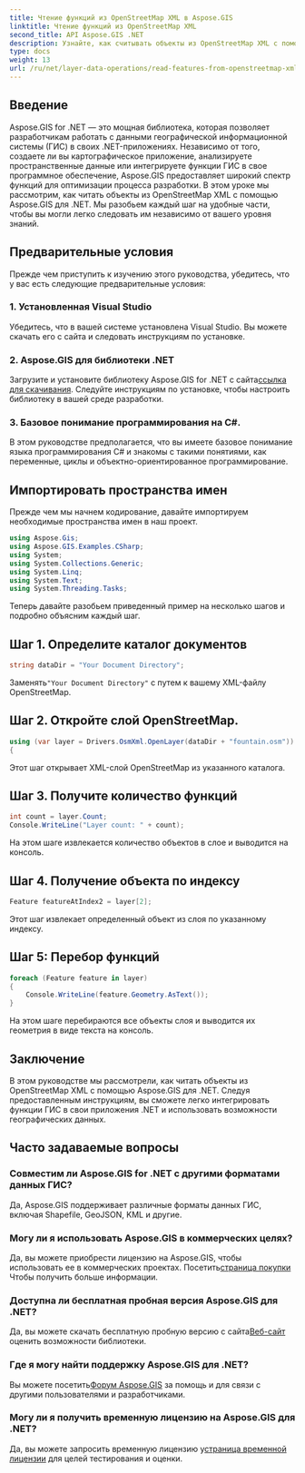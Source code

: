 ```yaml
---
title: Чтение функций из OpenStreetMap XML в Aspose.GIS
linktitle: Чтение функций из OpenStreetMap XML
second_title: API Aspose.GIS .NET
description: Узнайте, как считывать объекты из OpenStreetMap XML с помощью Aspose.GIS для .NET. Пошаговое руководство с примерами кода.
type: docs
weight: 13
url: /ru/net/layer-data-operations/read-features-from-openstreetmap-xml/
---
```

## Введение
Aspose.GIS for .NET — это мощная библиотека, которая позволяет разработчикам работать с данными географической информационной системы (ГИС) в своих .NET-приложениях. Независимо от того, создаете ли вы картографическое приложение, анализируете пространственные данные или интегрируете функции ГИС в свое программное обеспечение, Aspose.GIS предоставляет широкий спектр функций для оптимизации процесса разработки.
В этом уроке мы рассмотрим, как читать объекты из OpenStreetMap XML с помощью Aspose.GIS для .NET. Мы разобьем каждый шаг на удобные части, чтобы вы могли легко следовать им независимо от вашего уровня знаний.
## Предварительные условия
Прежде чем приступить к изучению этого руководства, убедитесь, что у вас есть следующие предварительные условия:
### 1. Установленная Visual Studio
Убедитесь, что в вашей системе установлена Visual Studio. Вы можете скачать его с сайта и следовать инструкциям по установке.
### 2. Aspose.GIS для библиотеки .NET
 Загрузите и установите библиотеку Aspose.GIS for .NET с сайта[ссылка для скачивания](https://releases.aspose.com/gis/net/). Следуйте инструкциям по установке, чтобы настроить библиотеку в вашей среде разработки.
### 3. Базовое понимание программирования на C#.
В этом руководстве предполагается, что вы имеете базовое понимание языка программирования C# и знакомы с такими понятиями, как переменные, циклы и объектно-ориентированное программирование.
## Импортировать пространства имен
Прежде чем мы начнем кодирование, давайте импортируем необходимые пространства имен в наш проект.

```csharp
using Aspose.Gis;
using Aspose.GIS.Examples.CSharp;
using System;
using System.Collections.Generic;
using System.Linq;
using System.Text;
using System.Threading.Tasks;
```

Теперь давайте разобьем приведенный пример на несколько шагов и подробно объясним каждый шаг.
## Шаг 1. Определите каталог документов
```csharp
string dataDir = "Your Document Directory";
```
 Заменять`"Your Document Directory"` с путем к вашему XML-файлу OpenStreetMap.
## Шаг 2. Откройте слой OpenStreetMap.
```csharp
using (var layer = Drivers.OsmXml.OpenLayer(dataDir + "fountain.osm"))
{
```
Этот шаг открывает XML-слой OpenStreetMap из указанного каталога.
## Шаг 3. Получите количество функций
```csharp
int count = layer.Count;
Console.WriteLine("Layer count: " + count);
```
На этом шаге извлекается количество объектов в слое и выводится на консоль.
## Шаг 4. Получение объекта по индексу
```csharp
Feature featureAtIndex2 = layer[2];
```
Этот шаг извлекает определенный объект из слоя по указанному индексу.
## Шаг 5: Перебор функций
```csharp
foreach (Feature feature in layer)
{
    Console.WriteLine(feature.Geometry.AsText());
}
```
На этом шаге перебираются все объекты слоя и выводится их геометрия в виде текста на консоль.
## Заключение
В этом руководстве мы рассмотрели, как читать объекты из OpenStreetMap XML с помощью Aspose.GIS для .NET. Следуя предоставленным инструкциям, вы сможете легко интегрировать функции ГИС в свои приложения .NET и использовать возможности географических данных.
## Часто задаваемые вопросы
### Совместим ли Aspose.GIS for .NET с другими форматами данных ГИС?
Да, Aspose.GIS поддерживает различные форматы данных ГИС, включая Shapefile, GeoJSON, KML и другие.
### Могу ли я использовать Aspose.GIS в коммерческих целях?
Да, вы можете приобрести лицензию на Aspose.GIS, чтобы использовать ее в коммерческих проектах. Посетить[страница покупки](https://purchase.aspose.com/buy) Чтобы получить больше информации.
### Доступна ли бесплатная пробная версия Aspose.GIS для .NET?
 Да, вы можете скачать бесплатную пробную версию с сайта[Веб-сайт](https://releases.aspose.com/) оценить возможности библиотеки.
### Где я могу найти поддержку Aspose.GIS для .NET?
 Вы можете посетить[Форум Aspose.GIS](https://forum.aspose.com/c/gis/33) за помощь и для связи с другими пользователями и разработчиками.
### Могу ли я получить временную лицензию на Aspose.GIS для .NET?
 Да, вы можете запросить временную лицензию у[страница временной лицензии](https://purchase.aspose.com/temporary-license/) для целей тестирования и оценки.